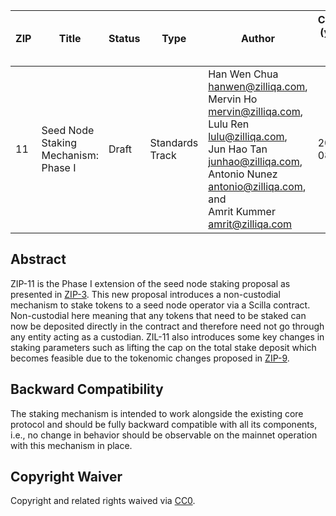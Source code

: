 | ZIP | Title | Status | Type  | Author| Created (yyyy-mm-dd) | Updated (yyyy-mm-dd) |
| --- | ---------------------------- | ------ | ----- | ----------------- | -------------------- | -------------------- |
| 11   | Seed Node Staking Mechanism: Phase I | Draft  | Standards Track | Han Wen Chua <hanwen@zilliqa.com>, <br> Mervin Ho <mervin@zilliqa.com>, <br> Lulu Ren <lulu@zilliqa.com>, <br> Jun Hao Tan <junhao@zilliqa.com>, <br> Antonio Nunez <antonio@zilliqa.com>,  and <br> Amrit Kummer <amrit@zilliqa.com> | 2020-08-17| 2020-08-17|


## Abstract

ZIP-11 is the Phase I extension of the seed node staking proposal as presented in [ZIP-3](https://github.com/Zilliqa/ZIP/blob/master/zips/zip-3.md). This new proposal introduces a non-custodial mechanism to stake tokens to a seed node operator via a Scilla contract. Non-custodial here meaning that any tokens that need to be staked can now be deposited directly in the contract and therefore need not go through any entity acting as a custodian. ZIL-11 also introduces some key changes in staking parameters such as lifting the cap on the total stake deposit which becomes feasible due to the tokenomic changes proposed in [ZIP-9](https://github.com/Zilliqa/ZIP/blob/zip-9/zips/zip-9.md).


## Backward Compatibility

The staking mechanism is intended to work alongside the existing core protocol and should be fully backward compatible with all its components, i.e., no change in behavior should be observable on the mainnet operation with this mechanism in place.

## Copyright Waiver

Copyright and related rights waived via [CC0](https://creativecommons.org/publicdomain/zero/1.0/).

